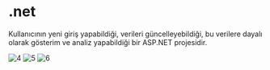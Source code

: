 # .net
Kullanıcının yeni giriş yapabildiği, verileri güncelleyebildiği, bu verilere dayalı olarak gösterim ve analiz yapabildiği bir ASP.NET projesidir.

![4](https://user-images.githubusercontent.com/78691060/184221559-320b3110-b369-4765-88ac-21a21ae61cdd.png)
![5](https://user-images.githubusercontent.com/78691060/184221562-592799ba-e0a7-4b9b-9bf8-3808fa52af7b.png)
![6](https://user-images.githubusercontent.com/78691060/184221819-8430a8d7-891b-4619-84b7-0bfa0f7804da.png)
